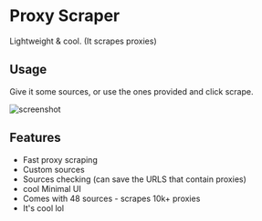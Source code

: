 # Proxy Scraper
Lightweight & cool.
(It scrapes proxies)

## Usage
Give it some sources, or use the ones provided and click scrape.

![screenshot](https://i.imgur.com/5snaXPw.png)

## Features
- Fast proxy scraping
- Custom sources
- Sources checking (can save the URLS that contain proxies)
- cool Minimal UI
- Comes with 48 sources - scrapes 10k+ proxies
- It's cool lol
